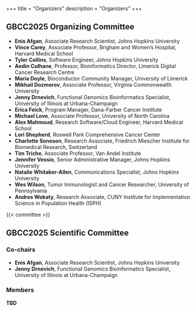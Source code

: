 +++
title = "Organizers"
description = "Organizers"
+++

## GBCC2025 Organizing Committee

- **Enis Afgan**, Associate Research Scientist, Johns Hopkins University
- **Vince Carey**, Associate Professor, Brigham and Women’s Hospital, Harvard Medical School
- **Tyler Collins**, Software Engineer, Johns Hopkins University
- **Aedin Culhane**, Professor, Bioinformatics Director, Limerick Digital Cancer Research Centre
- **Maria Doyle**, Bioconductor Community Manager, University of Limerick
- **Mikhail Dozmorov**, Associate Professor, Virginia Commonwealth University
- **Jenny Drnevich**, Functional Genomics Bioinformatics Specialist, University of Illinois at Urbana-Champaign
- **Erica Feick**, Program Manager, Dana-Farber Cancer Institute
- **Michael Love**, Associate Professor, University of North Carolina
- **Alex Mahmoud**, Research Software/Cloud Engineer, Harvard Medical School
- **Lori Shepherd**, Roswell Park Comprehensive Cancer Center
- **Charlotte Soneson**, Research Associate, Friedrich Miescher Institute for Biomedical Research, Switzerland
- **Tim Triche**, Associate Professor, Van Andel Institute
- **Jennifer Vessio**, Senior Administrative Manager, Johns Hopkins University
- **Natalie Whitaker-Allen**, Communications Specialist, Johns Hopkins University
- **Wes Wilson**, Tumor Immunologist and Cancer Researcher, University of Pennsylvania
- **Andres Wokaty**, Research Associate, CUNY Institute for Implementation Science in Population Health (ISPH)

{{< committee >}}

## GBCC2025 Scientific Committee

### Co-chairs

- **Enis Afgan**, Associate Research Scientist, Johns Hopkins University
- **Jenny Drnevich**, Functional Genomics Bioinformatics Specialist, University of Illinois at Urbana-Champaign

### Members

**TBD**
